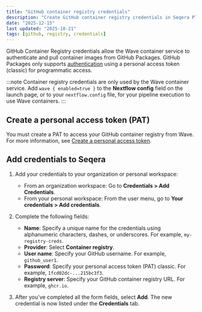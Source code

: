 ```yaml
---
title: "GitHub container registry credentials"
description: "Create GitHub container registry credentials in Seqera Platform."
date: "2025-12-15"
last updated: "2025-10-21"
tags: [github, registry, credentials]
---
```


GitHub Container Registry credentials allow the Wave container service to authenticate and pull container images from GitHub Packages. GitHub Packages only supports [authentication][github-pat] using a personal access token (classic) for programmatic access.

:::note
Container registry credentials are only used by the Wave container service. Add `wave { enabled=true }` to the **Nextflow config** field on the launch page, or to your `nextflow.config` file, for your pipeline execution to use Wave containers.
:::

## Create a personal access token (PAT)

You must create a PAT to access your GitHub container registry from Wave. For more information, see [Create a personal access token][github-create].

## Add credentials to Seqera

1.  Add your credentials to your organization or personal workspace:
    - From an organization workspace: Go to **Credentials > Add Credentials**.
    - From your personal workspace: From the user menu, go to **Your credentials > Add credentials**.

2.  Complete the following fields:

    - **Name**: Specify a unique name for the credentials using alphanumeric characters, dashes, or underscores. For example, `my-registry-creds`.
    - **Provider**: Select **Container registry**.
    - **User name**: Specify your GitHub username. For example, `github_user1`.
    - **Password**: Specify your personal access token (PAT) classic. For example, `1fcd02dc-...215bc3f3`.
    - **Registry server**: Specify your GitHub container registry URL. For example, `ghcr.io`.

3.  After you've completed all the form fields, select **Add**. The new credential is now listed under the **Credentials** tab.

[github-pat]: https://docs.github.com/en/packages/working-with-a-github-packages-registry/working-with-the-container-registry#authenticating-with-a-personal-access-token-classic
[github-create]: https://docs.github.com/en/authentication/keeping-your-account-and-data-secure/managing-your-personal-access-tokens#creating-a-personal-access-token-classic
